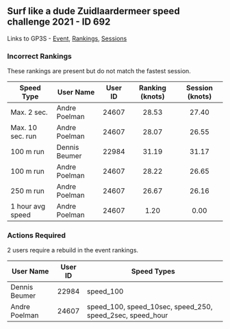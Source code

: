 ## Surf like a dude Zuidlaardermeer speed challenge 2021 - ID 692

Links to GP3S - [Event](https://www.gps-speedsurfing.com/default.aspx?mnu=event&val=692), [Rankings](https://www.gps-speedsurfing.com/default.aspx?mnu=eventranking&val=692), [Sessions](https://www.gps-speedsurfing.com/default.aspx?mnu=eventsessions&val=692)

### Incorrect Rankings

These rankings are present but do not match the fastest session.

| Speed Type | User Name | User ID | Ranking (knots) | Session (knots) |
| ---------- | --------- | :-----: | :-------------: | :-------------: |
| Max. 2 sec. | Andre Poelman | 24607 | 28.53 | 27.40 |
| Max. 10 sec. run | Andre Poelman | 24607 | 28.07 | 26.55 |
| 100 m run | Dennis Beumer | 22984 | 31.19 | 31.17 |
| 100 m run | Andre Poelman | 24607 | 28.22 | 26.65 |
| 250 m run | Andre Poelman | 24607 | 26.67 | 26.16 |
| 1 hour avg speed | Andre Poelman | 24607 | 1.20 | 0.00 |

### Actions Required

2 users require a rebuild in the event rankings.

| User Name | User ID | Speed Types |
| --------- | :-----: | ----------- |
| Dennis Beumer | 22984 | speed_100 |
| Andre Poelman | 24607 | speed_100, speed_10sec, speed_250, speed_2sec, speed_hour |
